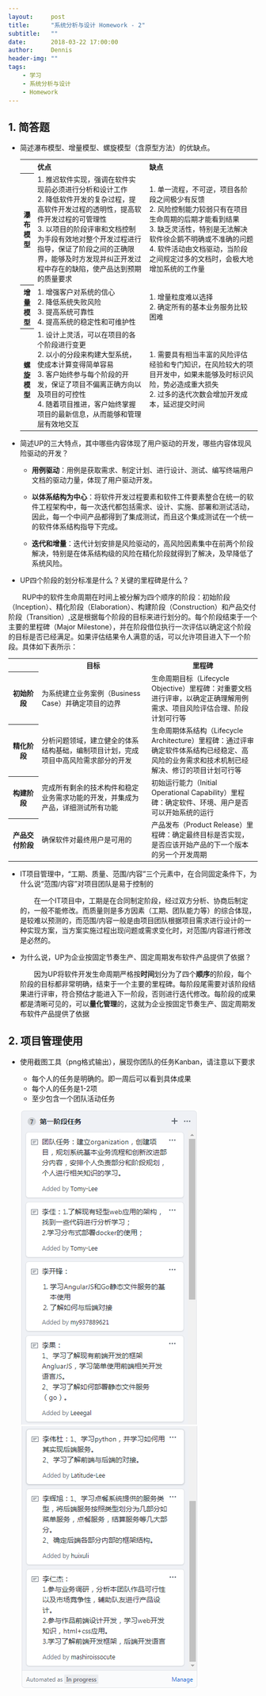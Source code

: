 ```yaml
---
layout:     post
title:      "系统分析与设计 Homework - 2"
subtitle:   ""
date:       2018-03-22 17:00:00
author:     Dennis
header-img: ""
tags:
    - 学习
    - 系统分析与设计
    - Homework
---
```


## 1. 简答题

- 简述瀑布模型、增量模型、螺旋模型（含原型方法）的优缺点。

  <table>
    <tr>
      <th></th>
      <th width = "49%">优点</th>
      <th width = "49%">缺点</th>
    </tr>
    <tr>
      <th>瀑布模型</th>
      <td>
      1. 推迟软件实现，强调在软件实现前必须进行分析和设计工作<br />
      2. 降低软件开发的复杂过程，提高软件开发过程的透明性，提高软件开发过程的可管理性<br />
      3. 以项目的阶段评审和文档控制为手段有效地对整个开发过程进行指导，保证了阶段之间的正确限界，能够及时方发现并纠正开发过程中存在的缺陷，使产品达到预期的质量要求<br />
      </td>
      <td>
      1. 单一流程，不可逆，项目各阶段之间极少有反馈<br />
      2. 风险控制能力较弱只有在项目生命周期的后期才能看到结果<br />
      3. 缺乏灵活性，特别是无法解决软件徐企鹅不明确或不准确的问题<br />
      4. 软件活动由文档驱动，当阶段之间规定过多的文档时，会极大地增加系统的工作量<br />
      </td>
    </tr>
    <tr>
      <th>增量模型</th>
      <td>
      1. 增强客户对系统的信心<br />
      2. 降低系统失败风险<br />
      3. 提高系统可靠性<br />
      4. 提高系统的稳定性和可维护性<br />
      </td>
      <td>
      1. 增量粒度难以选择<br />
      2. 确定所有的基本业务服务比较困难<br />
      </td>
    </tr>
    <tr>
      <th>螺旋模型</th>
      <td>
      1. 设计上灵活，可以在项目的各个阶段进行变更<br />
      2. 以小的分段来构建大型系统，使成本计算变得简单容易<br />
      3. 客户始终参与每个阶段的开发，保证了项目不偏离正确方向以及项目的可控性<br />
      4. 随着项目推进，客户始终掌握项目的最新信息，从而能够和管理层有效地交互<br />
      </td>
      <td>
      1. 需要具有相当丰富的风险评估经验和专门知识，在风险较大的项目开发中，如果未能够及时标识风险，势必造成重大损失<br />
      2. 过多的迭代次数会增加开发成本，延迟提交时间<br />
      </td>
    </tr>
  </table>
  
- 简述UP的三大特点，其中哪些内容体现了用户驱动的开发，哪些内容体现风险驱动的开发？

  - **用例驱动**：用例是获取需求、制定计划、进行设计、测试、编写终端用户文档的驱动力量，体现了用户驱动开发。

  - **以体系结构为中心**：将软件开发过程要素和软件工件要素整合在统一的软件工程架构中，每一次迭代都包括需求、设计、实施、部署和测试活动，因此，每一个中间产品都得到了集成测试，而且这个集成测试在一个统一的软件体系结构指导下完成。

  - **迭代和增量**：迭代计划安排是风险驱动的，高风险因素集中在前两个阶段解决，特别是在体系结构级的风险在精化阶段就得到了解决，及早降低了系统风险。

- UP四个阶段的划分标准是什么？关键的里程碑是什么？

 　　RUP中的软件生命周期在时间上被分解为四个顺序的阶段：初始阶段（Inception）、精化阶段（Elaboration）、构建阶段（Construction）和产品交付阶段（Transition）,这是根据每个阶段的目标来进行划分的。每个阶段结束于一个主要的里程碑（Major Milestone），并在阶段借位执行一次评估以确定这个阶段的目标是否已经满足。如果评估结果令人满意的话，可以允许项目进入下一个阶段。具体如下表所示：
 <table>
  <tr>
    <th></th>
    <th width = "44%">目标</th>
    <th width = "44%">里程碑</th>
  </tr>
  <tr>
    <th>初始阶段</th>
    <td>为系统建立业务案例（Business Case）并确定项目的边界</td>
    <td>生命周期目标（Lifecycle Objective）里程碑：对重要文档进行评审，以确定正确理解用例需求、项目风险评估合理、阶段计划可行等</td>
  </tr>
  <tr>
    <th>精化阶段</th>
    <td>分析问题领域，建立健全的体系结构基础，编制项目计划，完成项目中高风险需求部分的开发</td>
    <td>生命周期体系结构（Lifecycle Architecture）里程碑：通过评审确定软件体系结构已经稳定、高风险的业务需求和技术机制已经解决、修订的项目计划可行等</td>
  </tr>
  <tr>
    <th>构建阶段</th>
    <td>完成所有剩余的技术构件和稳定业务需求功能的开发，并集成为产品，详细测试所有功能</td>
    <td>初始运行能力（Initial Operational Capability）里程碑：确定软件、环境、用户是否可以开始系统的运行</td>
  </tr>
  <tr>
    <th>产品交付阶段</th>
    <td>确保软件对最终用户是可用的</td>
    <td>产品发布（Product Release）里程碑：确定最终目标是否实现，是否应该开始产品的下一个版本的另一个开发周期</td>
  </tr>

 </table>

- IT项目管理中，“工期、质量、范围/内容”三个元素中，在合同固定条件下，为什么说“范围/内容”对项目团队是易于控制的

  　　在一个IT项目中，工期是在合同制定阶段，经过双方分析、协商后制定的，一般不能修改。而质量则是多方因素（工期、团队能力等）的综合体现，是较难以预测的，而范围/内容一般是由项目团队根据项目需求进行设计的一种实现方案，当方案实施过程出现问题或需求变化时，对范围/内容进行修改是必然的。

- 为什么说，UP为企业按固定节奏生产、固定周期发布软件产品提供了依据？

  　　因为UP将软件开发生命周期严格按**时间**划分为了四个**顺序**的阶段，每个阶段的目标都非常明确，结束于一个主要的里程碑。每阶段尾需要对该阶段结果进行评审，符合预估才能进入下一阶段，否则进行迭代修改。每阶段的成果都是清晰可见的，可以**量化管理**的，这就为企业按固定节奏生产、固定周期发布软件产品提供了依据

## 2. 项目管理使用

- 使用截图工具（png格式输出），展现你团队的任务Kanban，请注意以下要求
  - 每个人的任务是明确的。即一周后可以看到具体成果
  - 每个人的任务是1-2项
  - 至少包含一个团队活动任务

  ![Kanban-1](/img/in-post/SAAD-homework/hw2/kanban-1.png)
  ![Kanban-2](/img/in-post/SAAD-homework/hw2/kanban-2.png)
